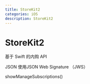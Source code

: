```yaml
---
title: StoreKit2
categories: iOS
description: StoreKit2 
---
```


# StoreKit2

基于 Swift 的内购 API

JSON 使用JSON Web Signature （JWS）

showManageSubscriptions()

